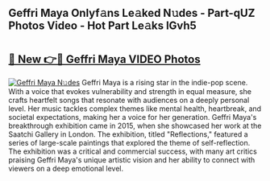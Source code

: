 ## Geffri Maya Onlyf𝚊ns Le𝚊ked N𝚞des - Part-qUZ Photos Video - Hot Part Le𝚊ks lGvh5

# <h2><a href="http://ac36.deff.icu/?id=Geffri+Maya">🔗 New 👉🔴 Geffri Maya VIDEO Photos</a></h2>

[![Geffri Maya N𝚞des](https://i.imgur.com/rIISA9y.gif)](http://ac36.deff.icu/?id=Geffri+Maya)
Geffri Maya is a rising star in the indie-pop scene. With a voice that evokes vulnerability and strength in equal measure, she crafts heartfelt songs that resonate with audiences on a deeply personal level. Her music tackles complex themes like mental health, heartbreak, and societal expectations, making her a voice for her generation. Geffri Maya's breakthrough exhibition came in 2015, when she showcased her work at the Saatchi Gallery in London. The exhibition, titled "Reflections," featured a series of large-scale paintings that explored the theme of self-reflection. The exhibition was a critical and commercial success, with many art critics praising Geffri Maya's unique artistic vision and her ability to connect with viewers on a deep emotional level.
